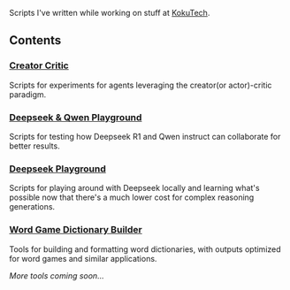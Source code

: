 Scripts I've written while working on stuff at [KokuTech](https://www.kokutech.com/).

## Contents

### [Creator Critic](./creator-critic/)
Scripts for experiments for agents leveraging the creator(or actor)-critic paradigm.

### [Deepseek & Qwen Playground](./deepseek-and-qwen-playground/)
Scripts for testing how Deepseek R1 and Qwen instruct can collaborate for better results.

### [Deepseek Playground](./deepseek-playground/)
Scripts for playing around with Deepseek locally and learning what's possible now that there's a much lower cost for complex reasoning generations.

### [Word Game Dictionary Builder](./word-game-dictionary-builder/)
Tools for building and formatting word dictionaries, with outputs optimized for word games and similar applications.

_More tools coming soon..._